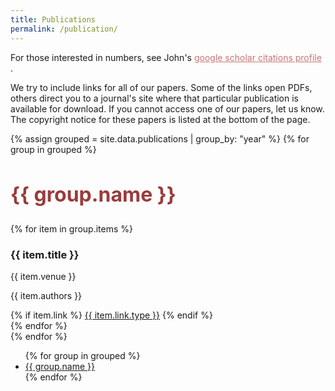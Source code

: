 ```yaml
---
title: Publications
permalink: /publication/
---
```

<head>
    <link rel="stylesheet" href="{{ 'css/publication.css' | relative_url }}">
</head>

For those interested in numbers, see John's <a href="https://scholar.google.com/citations?user=ANnlqOwAAAAJ&hl=en" style="color: #CA7373;">
  google scholar citations profile
</a>.

We try to include links for all of our papers. Some of the links open PDFs, others direct you to a journal's site where that particular publication is available for download. If you cannot access one of our papers, let us know. The copyright notice for these papers is listed at the bottom of the page.
<div class="publication-page">
  <div class="publication-content">
    <!-- 左侧内容 -->
    <div class="publication-list">
      {% assign grouped = site.data.publications | group_by: "year" %}
      {% for group in grouped %}
      <div class="publication-year" id="year-{{ group.name }}">
        <h2 style="color:#9A3B3B;font-size:2rem;">{{ group.name }}</h2>
        {% for item in group.items %}
        <div class="publication-item" data-topic="{{ item.topic }}" data-category="{{ item.category }}">
          <h3>{{ item.title }}</h3>
          <p class="venue">{{ item.venue }}</p>
          <p class="authors">{{ item.authors }}</p>
          {% if item.link %}
          <a href="{{ item.link.url }}" target="_blank" class="icon-link" >{{ item.link.type }}</a>
          {% endif %}
        </div>
        {% endfor %}
      </div>
      {% endfor %}
    </div>
    <!-- 右侧年份导航 -->
    <div class="year-navigation">
      <ul>
        {% for group in grouped %}
        <li><a href="#year-{{ group.name }}">{{ group.name }}</a></li>
        {% endfor %}
      </ul>
    </div>
  </div>
</div>

<script src="{{ '/assets/js/publications.js' | relative_url }}"></script>